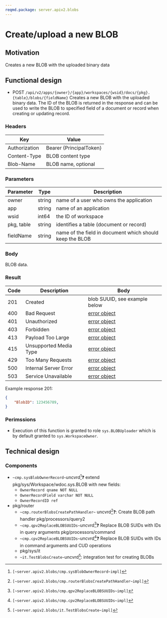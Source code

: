 ```yaml
---
reqmd.package: server.apiv2.blobs
---
```


# Create/upload a new BLOB

## Motivation

Creates a new BLOB with the uploaded binary data

## Functional design

- POST `/api/v2/apps/{owner}/{app}/workspaces/{wsid}/docs/{pkg}.{table}/blobs/{fieldName}`
Creates a new BLOB with the uploaded binary data. The ID of the BLOB is returned in the response and can be used to write the BLOB to specified field of a document or record when creating or updating record.

### Headers

| Key | Value |
| --- | --- |
| Authorization | Bearer {PrincipalToken} |
| Content-Type | BLOB content type |
| Blob-Name | BLOB name, optional |

### Parameters

| Parameter | Type | Description |
| --- | --- | --- |
| owner | string | name of a user who owns the application |
| app | string | name of an application |
| wsid | int64 | the ID of workspace |
| pkg, table | string | identifies a table (document or record) |
| fieldName | string | name of the field in document which should keep the BLOB |

### Body

BLOB data.

### Result

| Code | Description | Body |
| --- | --- | --- |
| 201 | Created | blob SUUID, see example below |
| 400 | Bad Request | [error object](errors.md) |
| 401 | Unauthorized | [error object](errors.md) |
| 403 | Forbidden | [error object](errors.md) |
| 413 | Payload Too Large | [error object](errors.md) |
| 415 | Unsupported Media Type | [error object](errors.md) |
| 429 | Too Many Requests | [error object](errors.md) |
| 500 | Internal Server Error | [error object](errors.md) |
| 503 | Service Unavailable | [error object](errors.md) |

Example response 201:

```json
{
    "BlobID": 123456789, 
}
```

### Perimssions

- Execution of this function is granted to role `sys.BLOBUploader` which is by default granted to `sys.WorkspaceOwner`.

## Technical design

### Components  

- `~cmp.sysBlobOwnerRecord~`uncvrd[^5]❓ extend pkg/sys/Workspace/wdoc.sys.BLOB with new fields:
  - `OwnerRecord qname NOT NULL`
  - `OwnerRecordField varchar NOT NULL`
  - `OwnerRecordID ref`
- pkg/router
  - `~cmp.routerBlobsCreatePathHandler~` uncvrd[^1]❓: Create BLOB path handler
pkg/processors/query2
  - `~cmp.qpv2ReplaceBLOBSUUIDs~`uncvrd[^3]❓ Replace BLOB SUIDs with IDs in query arguments
pkg/processors/command
  - `~cmp.cpv2ReplaceBLOBSUUIDs~`uncvrd[^4]❓ Replace BLOB SUIDs with IDs in command arguments and CUD operations
  - pkg/sys/it
  - `~it.TestBlobsCreate~`uncvrd[^2]: integration test for creating BLOBs  

[^5]: `[~server.apiv2.blobs/cmp.sysBlobOwnerRecord~impl]`
[^1]: `[~server.apiv2.blobs/cmp.routerBlobsCreatePathHandler~impl]`
[^3]: `[~server.apiv2.blobs/cmp.qpv2ReplaceBLOBSUUIDs~impl]`
[^4]: `[~server.apiv2.blobs/cmp.cpv2ReplaceBLOBSUUIDs~impl]`
[^2]: `[~server.apiv2.blobs/it.TestBlobsCreate~impl]`
